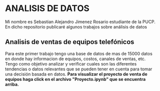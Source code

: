 # ANALISIS DE DATOS

Mi nombre es Sebastian Alejandro Jimenez Rosario estudiante de la PUCP. En dicho repositorio publicaré algunos trabajos sobre análisis de datos

## Analisis de ventas de equipos telefónicos
Para este primer trabajo tengo una base de datos de mas de 15000 datos en donde hay informacion de equipos, costos, canales de ventas, etc.
Tengo como objetivo analizar y verificar cuales son las diferentes tendencias o datos relevantes que se pueden tener en cuenta para tomar una decisión basada en datos.
**Para visualizar el proyecto de venta de equipos haga click en el archivo "Proyecto.ipynb" que se encuentra arriba.**
